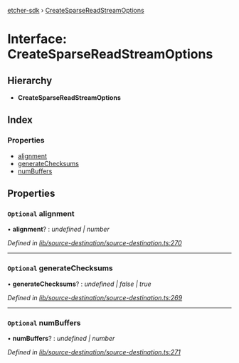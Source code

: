 [etcher-sdk](../README.md) › [CreateSparseReadStreamOptions](createsparsereadstreamoptions.md)

# Interface: CreateSparseReadStreamOptions

## Hierarchy

* **CreateSparseReadStreamOptions**

## Index

### Properties

* [alignment](createsparsereadstreamoptions.md#optional-alignment)
* [generateChecksums](createsparsereadstreamoptions.md#optional-generatechecksums)
* [numBuffers](createsparsereadstreamoptions.md#optional-numbuffers)

## Properties

### `Optional` alignment

• **alignment**? : *undefined | number*

*Defined in [lib/source-destination/source-destination.ts:270](https://github.com/balena-io-modules/etcher-sdk/blob/be777fd/lib/source-destination/source-destination.ts#L270)*

___

### `Optional` generateChecksums

• **generateChecksums**? : *undefined | false | true*

*Defined in [lib/source-destination/source-destination.ts:269](https://github.com/balena-io-modules/etcher-sdk/blob/be777fd/lib/source-destination/source-destination.ts#L269)*

___

### `Optional` numBuffers

• **numBuffers**? : *undefined | number*

*Defined in [lib/source-destination/source-destination.ts:271](https://github.com/balena-io-modules/etcher-sdk/blob/be777fd/lib/source-destination/source-destination.ts#L271)*
